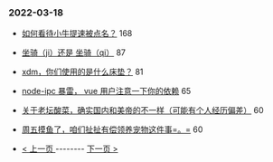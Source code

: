 ### 2022-03-18 
- [如何看待小牛提速被点名？](https://www.v2ex.com/t/841169) 168
- [坐骑（ji）还是 坐骑（qi）](https://www.v2ex.com/t/841179) 87
- [xdm，你们使用的是什么床垫？](https://www.v2ex.com/t/841183) 81
- [node-ipc 暴雷， vue 用户注意一下你的依赖](https://www.v2ex.com/t/841188) 65
- [关于老坛酸菜，确实国内和美帝的不一样（可能有个人经历偏差）](https://www.v2ex.com/t/841259) 60
- [周五摸鱼了，咱们扯扯有偿领养宠物这件事=。=](https://www.v2ex.com/t/841192) 60 

- [ < 上一页 ](https://github.com/able8/v2ex-hot-record/blob/master/2022-03-17.md) -------- [ 下一页 > ](https://github.com/able8/v2ex-hot-record/blob/master/2022-03-19.md)